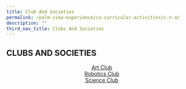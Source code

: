 ```yaml
---
title: Club And Societies
permalink: /palm-view-experience/co-curricular-activities/c-n-a/
description: ""
third_nav_title: Clubs And Societies
---
```

## CLUBS AND SOCIETIES

<p align="center">
	<a href="/palm-view-experience/co-curricular-activities/c-n-a/artclub">Art Club</a>
	<br>
	<a href="/palm-view-experience/co-curricular-activities/c-n-a/robotics">	Robotics Club</a>
	<br>
	<a href="/palm-view-experience/co-curricular-activities/c-n-a/science">Science Club</a>
</p>
